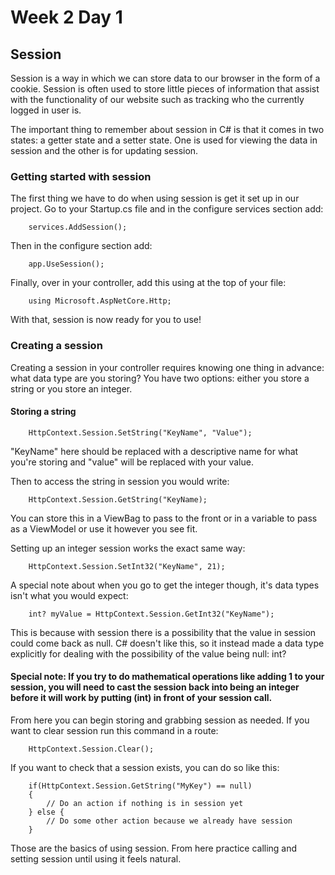 # Week 2 Day 1

## Session

Session is a way in which we can store data to our browser in the form of a cookie. Session is often used to store little pieces of information that assist with the functionality of our website such as tracking who the currently logged in user is. 

The important thing to remember about session in C# is that it comes in two states: a getter state and a setter state. One is used for viewing the data in session and the other is for updating session. 

### Getting started with session

The first thing we have to do when using session is get it set up in our project. Go to your Startup.cs file and in the configure services section add:

```
    services.AddSession();
```

Then in the configure section add:

```
    app.UseSession();
```

Finally, over in your controller, add this using at the top of your file:

```
    using Microsoft.AspNetCore.Http;
```

With that, session is now ready for you to use!

### Creating a session

Creating a session in your controller requires knowing one thing in advance: what data type are you storing? You have two options: either you store a string or you store an integer.

#### Storing a string

```
    HttpContext.Session.SetString("KeyName", "Value");
```

"KeyName" here should be replaced with a descriptive name for what you're storing and "value" will be replaced with your value.

Then to access the string in session you would write:

```
    HttpContext.Session.GetString("KeyName);
```

You can store this in a ViewBag to pass to the front or in a variable to pass as a ViewModel or use it however you see fit. 

Setting up an integer session works the exact same way:

```
    HttpContext.Session.SetInt32("KeyName", 21);
```

A special note about when you go to get the integer though, it's data types isn't what you would expect:

```
    int? myValue = HttpContext.Session.GetInt32("KeyName");
```

This is because with session there is a possibility that the value in session could come back as null. C# doesn't like this, so it instead made a data type explicitly for dealing with the possibility of the value being null: int?

#### Special note: If you try to do mathematical operations like adding 1 to your session, you will need to cast the session back into being an integer before it will work by putting (int) in front of your session call.

From here you can begin storing and grabbing session as needed. If you want to clear session run this command in a route:

```
    HttpContext.Session.Clear();
```

If you want to check that a session exists, you can do so like this:

```
    if(HttpContext.Session.GetString("MyKey") == null)
    {
        // Do an action if nothing is in session yet
    } else {
        // Do some other action because we already have session
    }
```

Those are the basics of using session. From here practice calling and setting session until using it feels natural. 